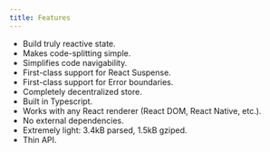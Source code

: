 ```yaml
---
title: Features
---
```


- Build truly reactive state.
- Makes code-splitting simple.
- Simplifies code navigability.
- First-class support for React Suspense.
- First-class support for Error boundaries.
- Completely decentralized store.
- Built in Typescript.
- Works with any React renderer (React DOM, React Native, etc.).
- No external dependencies.
- Extremely light: 3.4kB parsed, 1.5kB gziped.
- Thin API.
